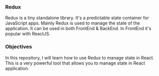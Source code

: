 ### Redux
Redux is a tiny standalone library. It's a predictable state container for JavaScript apps. Mainly Redux is used to manage the state of the application. It can be used in both FrontEnd & BackEnd. In FrontEnd it's popular with ReactJS.

### Objectives
In this repository, I will learn how to use Redux to manage state in React. This is a very powerful tool that allows you to manage state in React application.